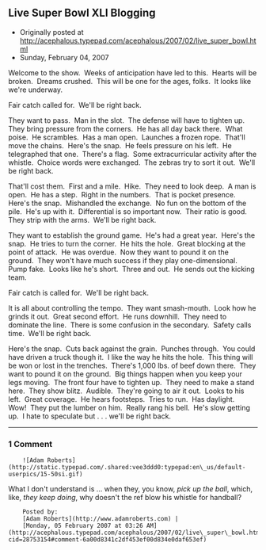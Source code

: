 ## Live Super Bowl XLI Blogging

 * Originally posted at http://acephalous.typepad.com/acephalous/2007/02/live_super_bowl.html
 * Sunday, February 04, 2007



Welcome to the show.  Weeks of anticipation have led to this.  Hearts will be broken.  Dreams crushed.  This will be one for the ages, folks.  It looks like we're underway.  

Fair catch called for.  We'll be right back.  

They want to pass.  Man in the slot.  The defense will have to tighten up.  They bring pressure from the corners.  He has all day back there.  What poise.  He scrambles.  Has a man open.  Launches a frozen rope.  That'll move the chains.  Here's the snap.  He feels pressure on his left.  He telegraphed that one.  There's a flag.  Some extracurricular activity after the whistle.  Choice words were exchanged.  The zebras try to sort it out.  We'll be right back.

That'll cost them.  First and a mile.  Hike.  They need to look deep.  A man is open.  He has a step.  Right in the numbers.  That is pocket presence.  Here's the snap.  Mishandled the exchange.  No fun on the bottom of the pile.  He's up with it.  Differential is so important now.  Their ratio is good.  They strip with the arms.  We'll be right back.

They want to establish the ground game.  He's had a great year.  Here's the snap.  He tries to turn the corner.  He hits the hole.  Great blocking at the point of attack.  He was overdue.  Now they want to pound it on the ground.  They won't have much success if they play one-dimensional.  Pump fake.  Looks like he's short.  Three and out.  He sends out the kicking team.

Fair catch is called for.  We'll be right back.

It is all about controlling the tempo.  They want smash-mouth.  Look how he grinds it out.  Great second effort.  He runs downhill.  They need to dominate the line.  There is some confusion in the secondary.  Safety calls time.  We'll be right back.

Here's the snap.  Cuts back against the grain.  Punches through.  You could have driven a truck though it.  I like the way he hits the hole.  This thing will be won or lost in the trenches.  There's 1,000 lbs. of beef down there.  They want to pound it on the ground.  Big things happen when you keep your legs moving.  The front four have to tighten up.  They need to make a stand here.  They show blitz.  Audible.  They're going to air it out.  Looks to his left.  Great coverage.  He hears footsteps.  Tries to run.  Has daylight.  Wow!  They put the lumber on him.  Really rang his bell.  He's slow getting up.  I hate to speculate but . . . we'll be right back.

		

* * *

### 1 Comment 

		

                
[]()

	

		![Adam Roberts](http://static.typepad.com/.shared:vee3ddd0:typepad:en\_us/default-userpics/15-50si.gif)
	

	

		

What I don't understand is ... when they, you know, _pick up the ball_, which, like, _they keep doing_, why doesn't the ref blow his whistle for handball?

	

		Posted by:
		[Adam Roberts](http://www.adamroberts.com) |
		[Monday, 05 February 2007 at 03:26 AM](http://acephalous.typepad.com/acephalous/2007/02/live\_super\_bowl.html?cid=28753154#comment-6a00d8341c2df453ef00d834e0daf653ef)

		

        